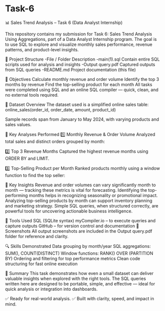# Task-6
📊 Sales Trend Analysis – Task 6 (Data Analyst Internship)

This repository contains my submission for Task 6: Sales Trend Analysis Using Aggregations, part of a Data Analyst Internship program. The goal is to use SQL to explore and visualize monthly sales performance, revenue patterns, and product-level insights.

📁 Project Structure
-File / Folder	Description
-main(1).sql	Contain entire SQL scripts used for analysis and insights
-Output query.pdf	Captured outputs from SQL queries
-README.md	Project documentation (this file)

🎯 Objectives
Calculate monthly revenue and order volume
Identify the top 3 months by revenue
Find the top-selling product for each month
All tasks were completed using SQL and an online SQL compiler — quick, clean, and no external tools required.

🧾 Dataset Overview
The dataset used is a simplified online sales table:
online_sales(order_id, order_date, amount, product_id)

Sample records span from January to May 2024, with varying products and sales values.

🧠 Key Analyses Performed
1️⃣ Monthly Revenue & Order Volume
Analyzed total sales and distinct orders grouped by month:

2️⃣ Top 3 Revenue Months
Captured the highest revenue months using ORDER BY and LIMIT.

3️⃣ Top-Selling Product per Month
Ranked products monthly using a window function to find the top seller:

🔑 Key Insights
Revenue and order volumes can vary significantly month to month — tracking these metrics is vital for forecasting.
Identifying the top-performing months helps in recognizing seasonality or promotional impact.
Analyzing top-selling products by month can support inventory planning and marketing strategy.
Simple SQL queries, when structured correctly, are powerful tools for uncovering actionable business intelligence.

🧰 Tools Used
SQL (SQLite syntax)
myCompiler.io – to execute queries and capture outputs
GitHub – for version control and documentation
📸 Screenshots
All output screenshots are included in the Output query.pdf folder for reference and clarity.

🔍 Skills Demonstrated
Data grouping by month/year
SQL aggregations: SUM(), COUNT(DISTINCT)
Window functions: RANK() OVER (PARTITION BY)
Ordering and filtering for top performance metrics
Clean code structuring for fast online execution

📌 Summary
This task demonstrates how even a small dataset can deliver valuable insights when explored with the right tools. The SQL queries written here are designed to be portable, simple, and effective — ideal for quick analysis or integration into dashboards.

✅ Ready for real-world analysis.
✅ Built with clarity, speed, and impact in mind.
